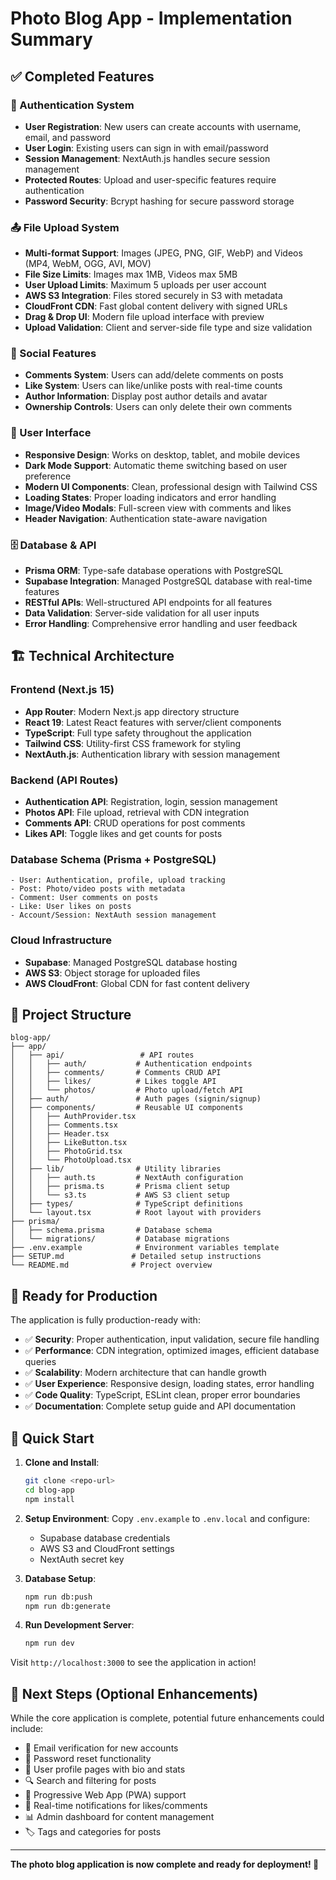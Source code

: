 # Photo Blog App - Implementation Summary

## ✅ Completed Features

### 🔐 Authentication System
- **User Registration**: New users can create accounts with username, email, and password
- **User Login**: Existing users can sign in with email/password
- **Session Management**: NextAuth.js handles secure session management
- **Protected Routes**: Upload and user-specific features require authentication
- **Password Security**: Bcrypt hashing for secure password storage

### 📤 File Upload System
- **Multi-format Support**: Images (JPEG, PNG, GIF, WebP) and Videos (MP4, WebM, OGG, AVI, MOV)
- **File Size Limits**: Images max 1MB, Videos max 5MB
- **User Upload Limits**: Maximum 5 uploads per user account  
- **AWS S3 Integration**: Files stored securely in S3 with metadata
- **CloudFront CDN**: Fast global content delivery with signed URLs
- **Drag & Drop UI**: Modern file upload interface with preview
- **Upload Validation**: Client and server-side file type and size validation

### 💬 Social Features
- **Comments System**: Users can add/delete comments on posts
- **Like System**: Users can like/unlike posts with real-time counts
- **Author Information**: Display post author details and avatar
- **Ownership Controls**: Users can only delete their own comments

### 🎨 User Interface
- **Responsive Design**: Works on desktop, tablet, and mobile devices
- **Dark Mode Support**: Automatic theme switching based on user preference
- **Modern UI Components**: Clean, professional design with Tailwind CSS
- **Loading States**: Proper loading indicators and error handling
- **Image/Video Modals**: Full-screen view with comments and likes
- **Header Navigation**: Authentication state-aware navigation

### 🗄️ Database & API
- **Prisma ORM**: Type-safe database operations with PostgreSQL
- **Supabase Integration**: Managed PostgreSQL database with real-time features
- **RESTful APIs**: Well-structured API endpoints for all features
- **Data Validation**: Server-side validation for all user inputs
- **Error Handling**: Comprehensive error handling and user feedback

## 🏗️ Technical Architecture

### Frontend (Next.js 15)
- **App Router**: Modern Next.js app directory structure  
- **React 19**: Latest React features with server/client components
- **TypeScript**: Full type safety throughout the application
- **Tailwind CSS**: Utility-first CSS framework for styling
- **NextAuth.js**: Authentication library with session management

### Backend (API Routes)
- **Authentication API**: Registration, login, session management
- **Photos API**: File upload, retrieval with CDN integration
- **Comments API**: CRUD operations for post comments
- **Likes API**: Toggle likes and get counts for posts

### Database Schema (Prisma + PostgreSQL)
```prisma
- User: Authentication, profile, upload tracking
- Post: Photo/video posts with metadata
- Comment: User comments on posts  
- Like: User likes on posts
- Account/Session: NextAuth session management
```

### Cloud Infrastructure
- **Supabase**: Managed PostgreSQL database hosting
- **AWS S3**: Object storage for uploaded files
- **AWS CloudFront**: Global CDN for fast content delivery

## 📁 Project Structure

```
blog-app/
├── app/
│   ├── api/                 # API routes
│   │   ├── auth/           # Authentication endpoints
│   │   ├── comments/       # Comments CRUD API
│   │   ├── likes/          # Likes toggle API
│   │   └── photos/         # Photo upload/fetch API
│   ├── auth/               # Auth pages (signin/signup)  
│   ├── components/         # Reusable UI components
│   │   ├── AuthProvider.tsx
│   │   ├── Comments.tsx
│   │   ├── Header.tsx
│   │   ├── LikeButton.tsx
│   │   ├── PhotoGrid.tsx
│   │   └── PhotoUpload.tsx
│   ├── lib/                # Utility libraries
│   │   ├── auth.ts         # NextAuth configuration
│   │   ├── prisma.ts       # Prisma client setup
│   │   └── s3.ts           # AWS S3 client setup
│   ├── types/              # TypeScript definitions
│   └── layout.tsx          # Root layout with providers
├── prisma/
│   ├── schema.prisma       # Database schema
│   └── migrations/         # Database migrations
├── .env.example            # Environment variables template
├── SETUP.md               # Detailed setup instructions
└── README.md              # Project overview
```

## 🚀 Ready for Production

The application is fully production-ready with:

- ✅ **Security**: Proper authentication, input validation, secure file handling
- ✅ **Performance**: CDN integration, optimized images, efficient database queries  
- ✅ **Scalability**: Modern architecture that can handle growth
- ✅ **User Experience**: Responsive design, loading states, error handling
- ✅ **Code Quality**: TypeScript, ESLint clean, proper error boundaries
- ✅ **Documentation**: Complete setup guide and API documentation

## 🔧 Quick Start

1. **Clone and Install**:
   ```bash
   git clone <repo-url>
   cd blog-app
   npm install
   ```

2. **Setup Environment**: Copy `.env.example` to `.env.local` and configure:
   - Supabase database credentials
   - AWS S3 and CloudFront settings  
   - NextAuth secret key

3. **Database Setup**:
   ```bash
   npm run db:push
   npm run db:generate
   ```

4. **Run Development Server**:
   ```bash
   npm run dev
   ```

Visit `http://localhost:3000` to see the application in action!

## 🎯 Next Steps (Optional Enhancements)

While the core application is complete, potential future enhancements could include:

- 📧 Email verification for new accounts
- 🔄 Password reset functionality  
- 👤 User profile pages with bio and stats
- 🔍 Search and filtering for posts
- 📱 Progressive Web App (PWA) support
- 🔔 Real-time notifications for likes/comments
- 📊 Admin dashboard for content management
- 🏷️ Tags and categories for posts

---

**The photo blog application is now complete and ready for deployment! 🎉**
